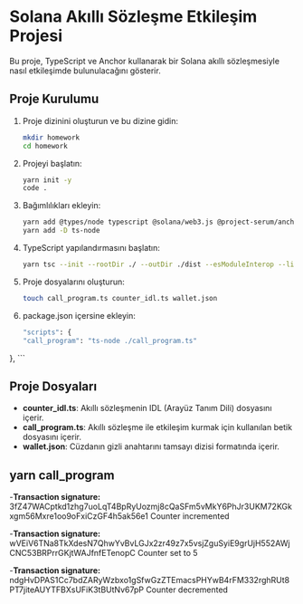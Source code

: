 # Solana Akıllı Sözleşme Etkileşim Projesi

Bu proje, TypeScript ve Anchor kullanarak bir Solana akıllı sözleşmesiyle nasıl etkileşimde bulunulacağını gösterir.

## Proje Kurulumu

1. Proje dizinini oluşturun ve bu dizine gidin:
    ```bash
    mkdir homework
    cd homework
    ```

2. Projeyi başlatın:
    ```bash
    yarn init -y
    code .
    ```

3. Bağımlılıkları ekleyin:
    ```bash
    yarn add @types/node typescript @solana/web3.js @project-serum/anchor
    yarn add -D ts-node
    ```

4. TypeScript yapılandırmasını başlatın:
    ```bash
    yarn tsc --init --rootDir ./ --outDir ./dist --esModuleInterop --lib ES2020 --module commonjs --resolveJsonModule true --noImplicitAny true
    ```

5. Proje dosyalarını oluşturun:
    ```bash
    touch call_program.ts counter_idl.ts wallet.json
    ```
6. package.json içersine ekleyin:
    ```bash
    "scripts": {
    "call_program": "ts-node ./call_program.ts"
  },
    ```

## Proje Dosyaları

- **counter_idl.ts**: Akıllı sözleşmenin IDL (Arayüz Tanım Dili) dosyasını içerir.
- **call_program.ts**: Akıllı sözleşme ile etkileşim kurmak için kullanılan betik dosyasını içerir.
- **wallet.json**: Cüzdanın gizli anahtarını tamsayı dizisi formatında içerir.


## yarn call_program

-**Transaction signature:** 3fZ47WACptkd1zhg7uoLqT4BpRyUozmj8cQaSFm5vMkY6PhJr3UKM72KGkxgm56Mxre1oo9oFxiCzGF4h5ak56e1
Counter incremented

-**Transaction signature:** wVEiV6TNa8TkXdesN7QhwYvBvLGJx2zr49z7x5vsjZguSyiE9grUjH552AWjCNC53BRPrrGKjtWAJfnfETenopC
Counter set to 5

-**Transaction signature:**  ndgHvDPAS1Cc7bdZARyWzbxo1gSfwGzZTEmacsPHYwB4rFM332rghRUt8PT7jiteAUYTFBXsUFiK3tBUtNv67pP
Counter decremented